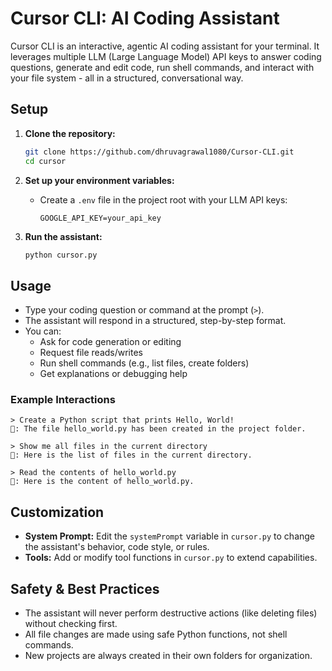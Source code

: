 # Cursor CLI: AI Coding Assistant

Cursor CLI is an interactive, agentic AI coding assistant for your terminal. It leverages multiple LLM (Large Language Model) API keys to answer coding questions, generate and edit code, run shell commands, and interact with your file system - all in a structured, conversational way.

## Setup

1. **Clone the repository:**
   ```sh
   git clone https://github.com/dhruvagrawal1080/Cursor-CLI.git
   cd cursor
   ```

3. **Set up your environment variables:**
   - Create a `.env` file in the project root with your LLM API keys:
     ```env
     GOOGLE_API_KEY=your_api_key
     ```

4. **Run the assistant:**
   ```sh
   python cursor.py
   ```

## Usage
- Type your coding question or command at the prompt (`>`).
- The assistant will respond in a structured, step-by-step format.
- You can:
  - Ask for code generation or editing
  - Request file reads/writes
  - Run shell commands (e.g., list files, create folders)
  - Get explanations or debugging help

### Example Interactions
```
> Create a Python script that prints Hello, World!
🤖: The file hello_world.py has been created in the project folder.

> Show me all files in the current directory
🤖: Here is the list of files in the current directory.

> Read the contents of hello_world.py
🤖: Here is the content of hello_world.py.
```

## Customization
- **System Prompt:** Edit the `systemPrompt` variable in `cursor.py` to change the assistant's behavior, code style, or rules.
- **Tools:** Add or modify tool functions in `cursor.py` to extend capabilities.

## Safety & Best Practices
- The assistant will never perform destructive actions (like deleting files) without checking first.
- All file changes are made using safe Python functions, not shell commands.
- New projects are always created in their own folders for organization.
